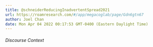 ```yaml
---
title: @schneiderReducingInadvertentSpread2021
url: https://roamresearch.com/#/app/megacoglab/page/Gdn6gtn67
author: Joel Chan
date: Mon Apr 04 2022 00:17:53 GMT-0400 (Eastern Daylight Time)
---
```




###### Discourse Context


